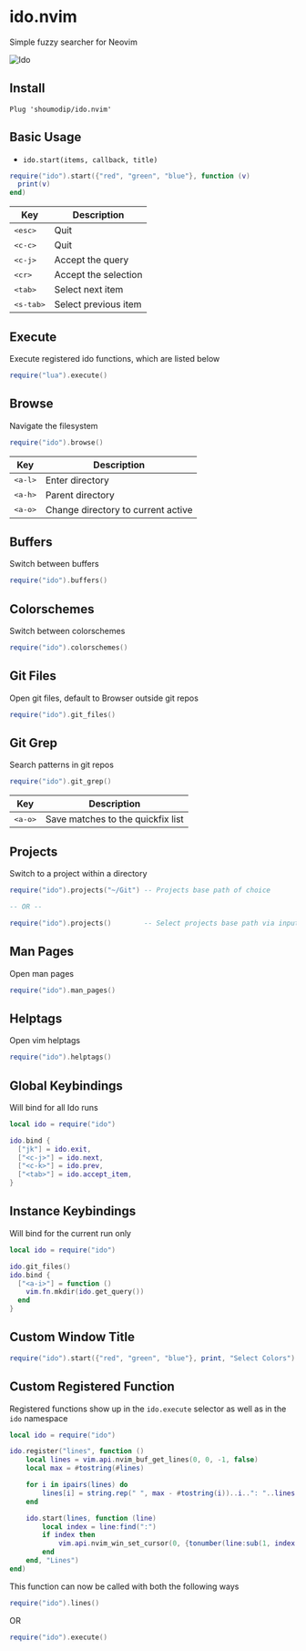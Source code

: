 # ido.nvim
Simple fuzzy searcher for Neovim

![Ido](ido.png)

## Install
```vim
Plug 'shoumodip/ido.nvim'
```

## Basic Usage

* `ido.start(items, callback, title)`

```lua
require("ido").start({"red", "green", "blue"}, function (v)
  print(v)
end)
```

| Key                  | Description          |
| -------------------- | -------------------- |
| <kbd>\<esc\></kbd>   | Quit                 |
| <kbd>\<c-c\></kbd>   | Quit                 |
| <kbd>\<c-j\></kbd>   | Accept the query     |
| <kbd>\<cr\></kbd>    | Accept the selection |
| <kbd>\<tab\></kbd>   | Select next item     |
| <kbd>\<s-tab\></kbd> | Select previous item |

## Execute
Execute registered ido functions, which are listed below

```lua
require("lua").execute()
```

## Browse
Navigate the filesystem

```lua
require("ido").browse()
```

| Key                  | Description                        |
| -------------------- | ---------------------------------- |
| <kbd>\<a-l\></kbd>   | Enter directory                    |
| <kbd>\<a-h\></kbd>   | Parent directory                   |
| <kbd>\<a-o\></kbd>   | Change directory to current active |

## Buffers
Switch between buffers

```lua
require("ido").buffers()
```

## Colorschemes
Switch between colorschemes

```lua
require("ido").colorschemes()
```

## Git Files
Open git files, default to Browser outside git repos

```lua
require("ido").git_files()
```

## Git Grep
Search patterns in git repos

```lua
require("ido").git_grep()
```

| Key                  | Description                       |
| -------------------- | --------------------------------- |
| <kbd>\<a-o\></kbd>   | Save matches to the quickfix list |

## Projects
Switch to a project within a directory

```lua
require("ido").projects("~/Git") -- Projects base path of choice

-- OR --

require("ido").projects()        -- Select projects base path via input prompt
```

## Man Pages
Open man pages

```lua
require("ido").man_pages()
```

## Helptags
Open vim helptags

```lua
require("ido").helptags()
```

## Global Keybindings
Will bind for all Ido runs

```lua
local ido = require("ido")

ido.bind {
  ["jk"] = ido.exit,
  ["<c-j>"] = ido.next,
  ["<c-k>"] = ido.prev,
  ["<tab>"] = ido.accept_item,
}
```

## Instance Keybindings
Will bind for the current run only

```lua
local ido = require("ido")

ido.git_files()
ido.bind {
  ["<a-i>"] = function ()
    vim.fn.mkdir(ido.get_query())
  end
}
```

## Custom Window Title
```lua
require("ido").start({"red", "green", "blue"}, print, "Select Colors")
```

## Custom Registered Function
Registered functions show up in the `ido.execute` selector as well as in the
`ido` namespace

```lua
local ido = require("ido")

ido.register("lines", function ()
    local lines = vim.api.nvim_buf_get_lines(0, 0, -1, false)
    local max = #tostring(#lines)

    for i in ipairs(lines) do
        lines[i] = string.rep(" ", max - #tostring(i))..i..": "..lines[i]
    end

    ido.start(lines, function (line)
        local index = line:find(":")
        if index then
            vim.api.nvim_win_set_cursor(0, {tonumber(line:sub(1, index - 1)), 0})
        end
    end, "Lines")
end)
```

This function can now be called with both the following ways

```lua
require("ido").lines()
```

OR

```lua
require("ido").execute()
```
